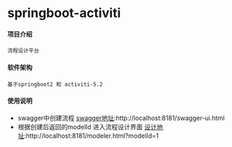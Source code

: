 # springboot-activiti

#### 项目介绍
    流程设计平台
#### 软件架构
    基于springboot2 和 activiti-5.2
#### 使用说明
- swagger中创建流程
    [swagger地址](http://localhost:8181/swagger-ui.html):http://localhost:8181/swagger-ui.html
- 根据创建后返回的modelId 进入流程设计界面
    [设计地址](http://localhost:8181/modeler.html?modelId=1):http://localhost:8181/modeler.html?modelId=1



